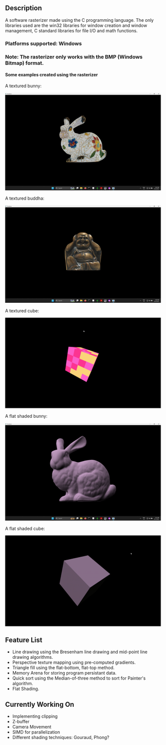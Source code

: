 ## Description

A software rasterizer made using the C programming language. The only libraries used are the win32 libraries for window creation and window management, C standard libraries for file I/O and math functions. 

### Platforms supported: Windows

### Note: The rasterizer only works with the BMP (Windows Bitmap) format.

#### Some examples created using the rasterizer 

A textured bunny:

![Bunny Textured](/data/bunny.png)

A textured buddha:

![Buddha Textured](/data/buddha.png)

A textured cube:

![Textured Cube](/data/textured_cube.gif)

A flat shaded bunny:

![Flat-shaded bunny](/data/bunny_flat_shaded.png)

A flat shaded cube:

![Flat-shaded cube](/data/cube_flat_shaded.gif)

## Feature List

* Line drawing using the Bresenham line drawing and mid-point line drawing algorithms.
* Perspective texture mapping using pre-computed gradients.
* Triangle fill using the flat-bottom, flat-top method.
* Memory Arena for storing program persistant data.
* Quick sort using the Median-of-three method to sort for Painter's algorithm.
* Flat Shading.

## Currently Working On

* Implementing clipping
* Z-buffer
* Camera Movement
* SIMD for parallelization
* Different shading techniques: Gouraud, Phong?

